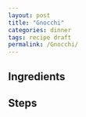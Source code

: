 ```yaml
---
layout: post
title: "Gnocchi"
categories: dinner
tags: recipe draft
permalink: /Gnocchi/
---
```


## Ingredients

## Steps
